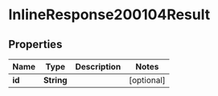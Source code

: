# InlineResponse200104Result

## Properties
Name | Type | Description | Notes
------------ | ------------- | ------------- | -------------
**id** | **String** |  |  [optional]

